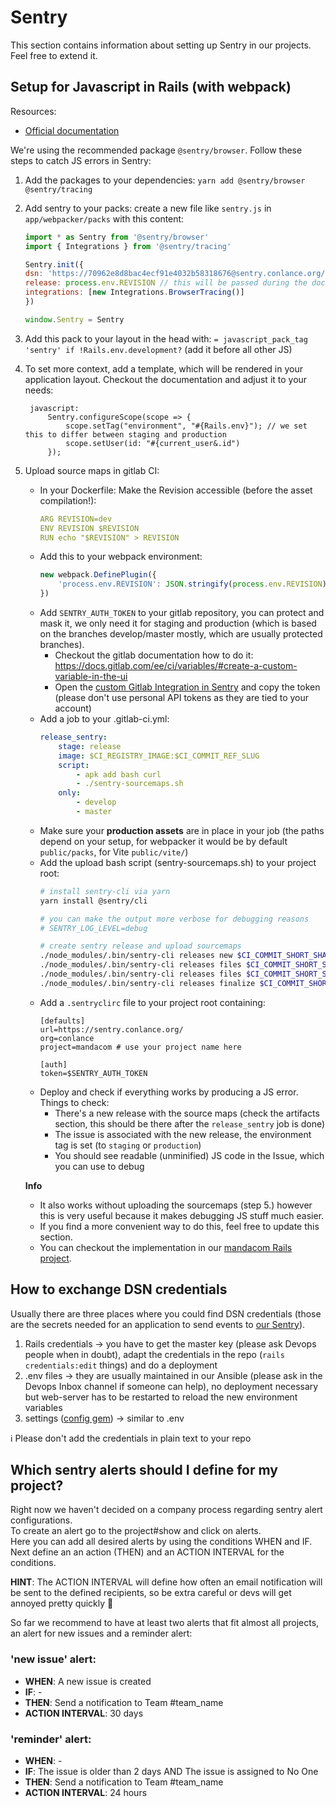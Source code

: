 # Sentry
This section contains information about setting up Sentry in our projects. Feel free to extend it.

## Setup for Javascript in Rails (with webpack)
Resources:
  - [Official documentation](https://docs.sentry.io/platforms/javascript/)

We're using the recommended package `@sentry/browser`.
Follow these steps to catch JS errors in Sentry:
1. Add the packages to your dependencies: `yarn add @sentry/browser @sentry/tracing`
2. Add sentry to your packs: create a new file like `sentry.js` in `app/webpacker/packs` with this content:
    ```javascript
    import * as Sentry from '@sentry/browser'
    import { Integrations } from '@sentry/tracing'

    Sentry.init({
    dsn: 'https://70962e8d8bac4ecf91e4032b58318676@sentry.conlance.org/43', // you get this in the Sentry settings of your projects (-> Client Keys)
    release: process.env.REVISION // this will be passed during the docker build, see below
    integrations: [new Integrations.BrowserTracing()]
    })

    window.Sentry = Sentry
    ```
3. Add this pack to your layout in the head with: `= javascript_pack_tag 'sentry' if !Rails.env.development?` (add it before all other JS)
4. To set more context, add a template, which will be rendered in your application layout. Checkout the documentation and adjust it to your needs:
   ```slim
    javascript:
        Sentry.configureScope(scope => {
            scope.setTag("environment", "#{Rails.env}"); // we set this to differ between staging and production
            scope.setUser(id: "#{current_user&.id")
        });
    ```
5. Upload source maps in gitlab CI:
    - In your Dockerfile:
        Make the Revision accessible (before the asset compilation!):
        ```yaml
        ARG REVISION=dev
        ENV REVISION $REVISION
        RUN echo "$REVISION" > REVISION
        ```
    - Add this to your webpack environment:
        ```js
        new webpack.DefinePlugin({
            'process.env.REVISION': JSON.stringify(process.env.REVISION)
        })
        ```
    - Add `SENTRY_AUTH_TOKEN` to your gitlab repository, you can protect and mask it, we only need it for staging and production (which is based on the branches develop/master mostly, which are usually protected branches).
       - Checkout the gitlab documentation how to do it: https://docs.gitlab.com/ee/ci/variables/#create-a-custom-variable-in-the-ui
       - Open the [custom Gitlab Integration in Sentry](https://sentry.conlance.org/settings/conlance/developer-settings/gitlab-ci-integration-97cd71/) and copy the token (please don't use personal API tokens as they are tied to your account)
    - Add a job to your .gitlab-ci.yml:
        ```yaml
        release_sentry:
            stage: release
            image: $CI_REGISTRY_IMAGE:$CI_COMMIT_REF_SLUG
            script:
                - apk add bash curl
                - ./sentry-sourcemaps.sh
            only:
                - develop
                - master
        ```
    - Make sure your **production assets** are in place in your job (the paths depend on your setup, for webpacker it would be by default `public/packs`, for Vite `public/vite/`)
    - Add the upload bash script (sentry-sourcemaps.sh) to your project root:
        ```bash
        # install sentry-cli via yarn
        yarn install @sentry/cli

        # you can make the output more verbose for debugging reasons
        # SENTRY_LOG_LEVEL=debug

        # create sentry release and upload sourcemaps
        ./node_modules/.bin/sentry-cli releases new $CI_COMMIT_SHORT_SHA
        ./node_modules/.bin/sentry-cli releases files $CI_COMMIT_SHORT_SHA delete --all
        ./node_modules/.bin/sentry-cli releases files $CI_COMMIT_SHORT_SHA upload-sourcemaps --rewrite --validate --ext map public
        ./node_modules/.bin/sentry-cli releases finalize $CI_COMMIT_SHORT_SHA
        ```
    - Add a `.sentryclirc` file to your project root containing:
        ```
        [defaults]
        url=https://sentry.conlance.org/
        org=conlance
        project=mandacom # use your project name here

        [auth]
        token=$SENTRY_AUTH_TOKEN
        ```
    - Deploy and check if everything works by producing a JS error. Things to check:
        - There's a new release with the source maps (check the artifacts section, this should be there after the `release_sentry` job is done)
        - The issue is associated with the new release, the environment tag is set (to `staging` or `production`)
        - You should see readable (unminified) JS code in the Issue, which you can use to debug

    **Info**
    - It also works without uploading the sourcemaps (step 5.) however this is very useful because it makes debugging JS stuff much easier.
    - If you find a more convenient way to do this, feel free to update this section.
    - You can checkout the implementation in our [mandacom Rails project](https://gitlab.conlance.org/conlance/mandacom).

## How to exchange DSN credentials

Usually there are three places where you could find DSN credentials (those are the secrets needed for an application to send events to [our Sentry](http://sentry.conlance.org)).

1. Rails credentials -> you have to get the master key (please ask Devops people when in doubt), adapt the credentials in the repo (`rails credentials:edit` things) and do a deployment
2. .env files -> they are usually maintained in our Ansible (please ask in the Devops Inbox channel if someone can help), no deployment necessary but web-server has to be restarted to reload the new environment variables
3. settings ([config gem](https://rubygems.org/gems/config)) -> similar to .env

ℹ️ Please don't add the credentials in plain text to your repo

## Which sentry alerts should I define for my project?

Right now we haven't decided on a company process regarding sentry alert configurations.  
To create an alert go to the project#show and click on alerts.  
Here you can add all desired alerts by using the conditions WHEN and IF.  
Next define an an action (THEN) and an ACTION INTERVAL for the conditions.

**HINT**: The ACTION INTERVAL will define how often an email notification will be sent to the defined recipients, so be extra careful or devs will get annoyed pretty quickly 🤣

So far we recommend to have at least two alerts that fit almost all projects, an alert for new issues and a reminder alert:
### 'new issue' alert:

- **WHEN**: A new issue is created  
- **IF**: -  
- **THEN**: Send a notification to Team #team_name  
- **ACTION INTERVAL**: 30 days  

### 'reminder' alert:

- **WHEN**: -  
- **IF**: The issue is older than 2 days AND The issue is assigned to No One  
- **THEN**: Send a notification to Team #team_name  
- **ACTION INTERVAL**: 24 hours
